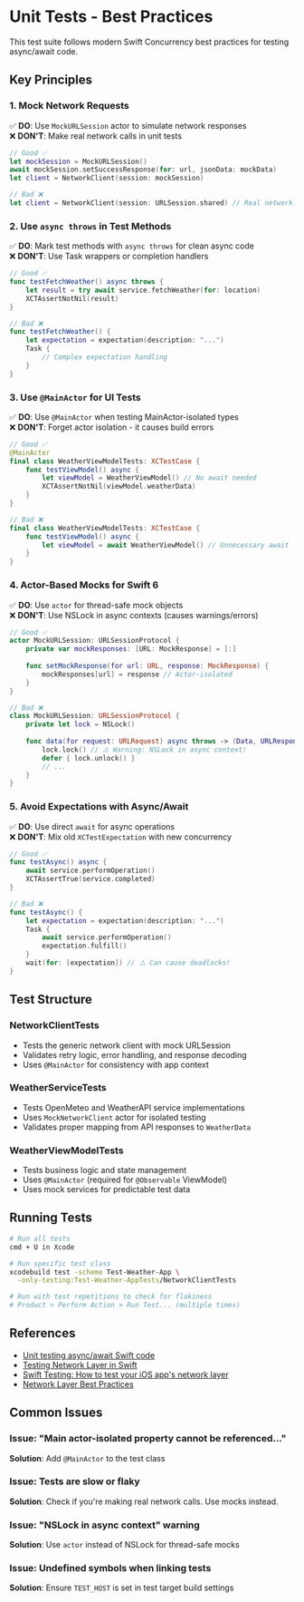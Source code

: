 # Unit Tests - Best Practices

This test suite follows modern Swift Concurrency best practices for testing async/await code.

## Key Principles

### 1. **Mock Network Requests**
✅ **DO**: Use `MockURLSession` actor to simulate network responses  
❌ **DON'T**: Make real network calls in unit tests

```swift
// Good ✅
let mockSession = MockURLSession()
await mockSession.setSuccessResponse(for: url, jsonData: mockData)
let client = NetworkClient(session: mockSession)

// Bad ❌
let client = NetworkClient(session: URLSession.shared) // Real network!
```

### 2. **Use `async throws` in Test Methods**
✅ **DO**: Mark test methods with `async throws` for clean async code  
❌ **DON'T**: Use Task wrappers or completion handlers

```swift
// Good ✅
func testFetchWeather() async throws {
    let result = try await service.fetchWeather(for: location)
    XCTAssertNotNil(result)
}

// Bad ❌
func testFetchWeather() {
    let expectation = expectation(description: "...")
    Task {
        // Complex expectation handling
    }
}
```

### 3. **Use `@MainActor` for UI Tests**
✅ **DO**: Use `@MainActor` when testing MainActor-isolated types  
❌ **DON'T**: Forget actor isolation - it causes build errors

```swift
// Good ✅
@MainActor
final class WeatherViewModelTests: XCTestCase {
    func testViewModel() async {
        let viewModel = WeatherViewModel() // No await needed
        XCTAssertNotNil(viewModel.weatherData)
    }
}

// Bad ❌
final class WeatherViewModelTests: XCTestCase {
    func testViewModel() async {
        let viewModel = await WeatherViewModel() // Unnecessary await
    }
}
```

### 4. **Actor-Based Mocks for Swift 6**
✅ **DO**: Use `actor` for thread-safe mock objects  
❌ **DON'T**: Use NSLock in async contexts (causes warnings/errors)

```swift
// Good ✅
actor MockURLSession: URLSessionProtocol {
    private var mockResponses: [URL: MockResponse] = [:]
    
    func setMockResponse(for url: URL, response: MockResponse) {
        mockResponses[url] = response // Actor-isolated
    }
}

// Bad ❌
class MockURLSession: URLSessionProtocol {
    private let lock = NSLock()
    
    func data(for request: URLRequest) async throws -> (Data, URLResponse) {
        lock.lock() // ⚠️ Warning: NSLock in async context!
        defer { lock.unlock() }
        // ...
    }
}
```

### 5. **Avoid Expectations with Async/Await**
✅ **DO**: Use direct `await` for async operations  
❌ **DON'T**: Mix old `XCTestExpectation` with new concurrency

```swift
// Good ✅
func testAsync() async {
    await service.performOperation()
    XCTAssertTrue(service.completed)
}

// Bad ❌
func testAsync() {
    let expectation = expectation(description: "...")
    Task {
        await service.performOperation()
        expectation.fulfill()
    }
    wait(for: [expectation]) // ⚠️ Can cause deadlocks!
}
```

## Test Structure

### NetworkClientTests
- Tests the generic network client with mock URLSession
- Validates retry logic, error handling, and response decoding
- Uses `@MainActor` for consistency with app context

### WeatherServiceTests
- Tests OpenMeteo and WeatherAPI service implementations
- Uses `MockNetworkClient` actor for isolated testing
- Validates proper mapping from API responses to `WeatherData`

### WeatherViewModelTests
- Tests business logic and state management
- Uses `@MainActor` (required for `@Observable` ViewModel)
- Uses mock services for predictable test data

## Running Tests

```bash
# Run all tests
cmd + U in Xcode

# Run specific test class
xcodebuild test -scheme Test-Weather-App \
  -only-testing:Test-Weather-AppTests/NetworkClientTests

# Run with test repetitions to check for flakiness
# Product > Perform Action > Run Test... (multiple times)
```

## References

- [Unit testing async/await Swift code](https://www.avanderlee.com/concurrency/unit-testing-async-await/)
- [Testing Network Layer in Swift](https://medium.com/@mctok/testing-network-layer-in-swift-53e34b62f70c)
- [Swift Testing: How to test your iOS app's network layer](https://feyyazonur.medium.com/swift-testing-how-to-test-your-ios-apps-network-layer-957643b6d365)
- [Network Layer Best Practices](https://github.com/onurfeyyaz/network-layer)

## Common Issues

### Issue: "Main actor-isolated property cannot be referenced..."
**Solution**: Add `@MainActor` to the test class

### Issue: Tests are slow or flaky
**Solution**: Check if you're making real network calls. Use mocks instead.

### Issue: "NSLock in async context" warning
**Solution**: Use `actor` instead of NSLock for thread-safe mocks

### Issue: Undefined symbols when linking tests
**Solution**: Ensure `TEST_HOST` is set in test target build settings

